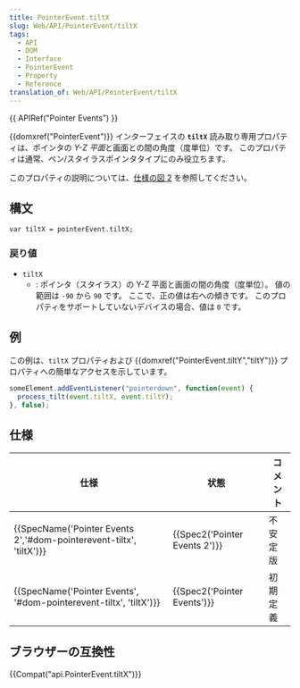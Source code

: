```yaml
---
title: PointerEvent.tiltX
slug: Web/API/PointerEvent/tiltX
tags:
  - API
  - DOM
  - Interface
  - PointerEvent
  - Property
  - Reference
translation_of: Web/API/PointerEvent/tiltX
---
```

{{ APIRef("Pointer Events") }}

{{domxref("PointerEvent")}} インターフェイスの **`tiltX`** 読み取り専用プロパティは、ポインタの *Y-Z 平面*と画面との間の角度（度単位）です。 このプロパティは通常、ペン/スタイラスポインタタイプにのみ役立ちます。

このプロパティの説明については、[仕様の図 2](https://w3c.github.io/pointerevents/#dom-pointerevent-tiltx) を参照してください。

## 構文

```
var tiltX = pointerEvent.tiltX;
```

### 戻り値

- `tiltX`
  - : ポインタ（スタイラス）の Y-Z 平面と画面の間の角度（度単位）。 値の範囲は `-90` から `90` です。 ここで、正の値は右への傾きです。 このプロパティをサポートしていないデバイスの場合、値は `0` です。

## 例

この例は、`tiltX` プロパティおよび {{domxref("PointerEvent.tiltY","tiltY")}} プロパティへの簡単なアクセスを示しています。

```js
someElement.addEventListener("pointerdown", function(event) {
  process_tilt(event.tiltX, event.tiltY);
}, false);
```

## 仕様

| 仕様                                                                                     | 状態                                     | コメント |
| ---------------------------------------------------------------------------------------- | ---------------------------------------- | -------- |
| {{SpecName('Pointer Events 2','#dom-pointerevent-tiltx', 'tiltX')}} | {{Spec2('Pointer Events 2')}} | 不安定版 |
| {{SpecName('Pointer Events', '#dom-pointerevent-tiltx', 'tiltX')}} | {{Spec2('Pointer Events')}}     | 初期定義 |

## ブラウザーの互換性

{{Compat("api.PointerEvent.tiltX")}}
